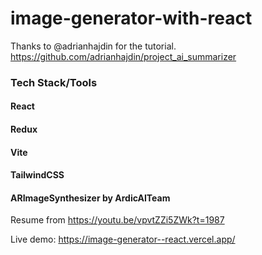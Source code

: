 # image-generator-with-react

Thanks to @adrianhajdin for the tutorial.
https://github.com/adrianhajdin/project_ai_summarizer

### Tech Stack/Tools

#### React

#### Redux

#### Vite

#### TailwindCSS

#### ARImageSynthesizer by ArdicAITeam

Resume from https://youtu.be/vpvtZZi5ZWk?t=1987

Live demo: https://image-generator--react.vercel.app/ 

